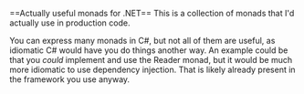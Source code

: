==Actually useful monads for .NET==
This is a collection of monads that I'd actually use in production code.

You can express many monads in C#, but not all of them are useful, as idiomatic C# would have you do things another way. 
An example could be that you *could* implement and use the Reader monad, but it would be much more idiomatic to use
dependency injection. That is likely already present in the framework you use anyway.

